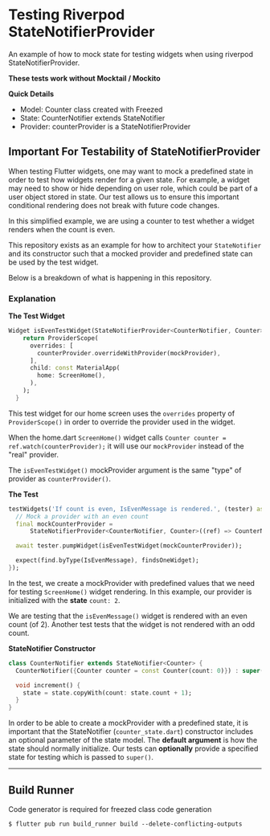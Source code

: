 # Testing Riverpod StateNotifierProvider

An example of how to mock state for testing widgets when using riverpod StateNotifierProvider.

**These tests work without Mocktail / Mockito**

**Quick Details**

- Model: Counter class created with Freezed
- State: CounterNotifier extends StateNotifier
- Provider: counterProvider is a StateNotifierProvider

## Important For Testability of StateNotifierProvider

When testing Flutter widgets, one may want to mock a predefined state in order to test how widgets render for a given state. For example, a widget may need to show or hide depending on user role, which could be part of a user object stored in state. Our test allows us to ensure this important conditional rendering does not break with future code changes.

In this simplified example, we are using a counter to test whether a widget renders when the count is even.

This repository exists as an example for how to architect your `StateNotifier` and its constructor such that a mocked provider and predefined state can be used by the test widget.

Below is a breakdown of what is happening in this repository.

### Explanation

**The Test Widget**

```dart
Widget isEvenTestWidget(StateNotifierProvider<CounterNotifier, Counter> mockProvider) {
    return ProviderScope(
      overrides: [
        counterProvider.overrideWithProvider(mockProvider),
      ],
      child: const MaterialApp(
        home: ScreenHome(),
      ),
    );
  }
```

This test widget for our home screen uses the `overrides` property of `ProviderScope()` in order to override the provider used in the widget.

When the home.dart `ScreenHome()` widget calls `Counter counter = ref.watch(counterProvider);` it will use our `mockProvider` instead of the "real" provider.

The `isEvenTestWidget()` mockProvider argument is the same "type" of provider as `counterProvider()`.

**The Test**

```dart
testWidgets('If count is even, IsEvenMessage is rendered.', (tester) async {
  // Mock a provider with an even count
  final mockCounterProvider =
      StateNotifierProvider<CounterNotifier, Counter>((ref) => CounterNotifier(counter: const Counter(count: 2)));

  await tester.pumpWidget(isEvenTestWidget(mockCounterProvider));

  expect(find.byType(IsEvenMessage), findsOneWidget);
});
```

In the test, we create a mockProvider with predefined values that we need for testing `ScreenHome()` widget rendering. In this example, our provider is initialized with the **state** `count: 2`.

We are testing that the `isEvenMessage()` widget is rendered with an even count (of 2). Another test tests that the widget is not rendered with an odd count.

**StateNotifier Constructor**

```dart
class CounterNotifier extends StateNotifier<Counter> {
  CounterNotifier({Counter counter = const Counter(count: 0)}) : super(counter);

  void increment() {
    state = state.copyWith(count: state.count + 1);
  }
}
```

In order to be able to create a mockProvider with a predefined state, it is important that the StateNotifier (`counter_state.dart`) constructor includes an optional parameter of the state model. The **default argument** is how the state should normally initialize. Our tests can **optionally** provide a specified state for testing which is passed to `super()`.

---

## Build Runner

Code generator is required for freezed class code generation

```
$ flutter pub run build_runner build --delete-conflicting-outputs
```
